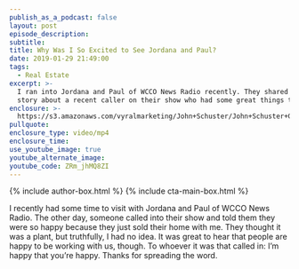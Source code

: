 ```yaml
---
publish_as_a_podcast: false
layout: post
episode_description:
subtitle:
title: Why Was I So Excited to See Jordana and Paul?
date: 2019-01-29 21:49:00
tags:
  - Real Estate
excerpt: >-
  I ran into Jordana and Paul of WCCO News Radio recently. They shared a great
  story about a recent caller on their show who had some great things to say.
enclosure: >-
  https://s3.amazonaws.com/vyralmarketing/John+Schuster/John+Schuster+Group-+Why+Was+I+so+Excited+to+See+Jordana+and+Paul_.mp4
pullquote:
enclosure_type: video/mp4
enclosure_time:
use_youtube_image: true
youtube_alternate_image:
youtube_code: ZRm_jhMQ8ZI
---
```


{% include author-box.html %}
{% include cta-main-box.html %}

I recently had some time to visit with Jordana and Paul of WCCO News Radio. The other day, someone called into their show and told them they were so happy because they just sold their home with me. They thought it was a plant, but truthfully, I had no idea. It was great to hear that people are happy to be working with us, though. To whoever it was that called in: I’m happy that you’re happy. Thanks for spreading the word.